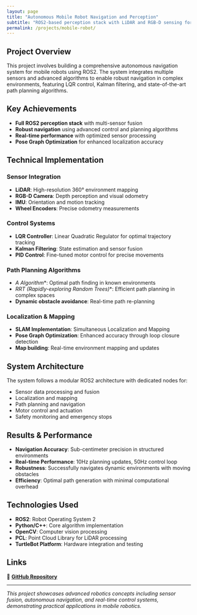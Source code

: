 ```yaml
---
layout: page
title: "Autonomous Mobile Robot Navigation and Perception"
subtitle: "ROS2-based perception stack with LiDAR and RGB-D sensing for TurtleBot"
permalink: /projects/mobile-robot/
---
```


## Project Overview

This project involves building a comprehensive autonomous navigation system for mobile robots using ROS2. The system integrates multiple sensors and advanced algorithms to enable robust navigation in complex environments, featuring LQR control, Kalman filtering, and state-of-the-art path planning algorithms.

## Key Achievements

- **Full ROS2 perception stack** with multi-sensor fusion
- **Robust navigation** using advanced control and planning algorithms
- **Real-time performance** with optimized sensor processing
- **Pose Graph Optimization** for enhanced localization accuracy

## Technical Implementation

### Sensor Integration
- **LiDAR**: High-resolution 360° environment mapping
- **RGB-D Camera**: Depth perception and visual odometry
- **IMU**: Orientation and motion tracking
- **Wheel Encoders**: Precise odometry measurements

### Control Systems
- **LQR Controller**: Linear Quadratic Regulator for optimal trajectory tracking
- **Kalman Filtering**: State estimation and sensor fusion
- **PID Control**: Fine-tuned motor control for precise movements

### Path Planning Algorithms
- **A* Algorithm**: Optimal path finding in known environments
- **RRT* (Rapidly-exploring Random Trees)**: Efficient path planning in complex spaces
- **Dynamic obstacle avoidance**: Real-time path re-planning

### Localization & Mapping
- **SLAM Implementation**: Simultaneous Localization and Mapping
- **Pose Graph Optimization**: Enhanced accuracy through loop closure detection
- **Map building**: Real-time environment mapping and updates

## System Architecture

The system follows a modular ROS2 architecture with dedicated nodes for:
- Sensor data processing and fusion
- Localization and mapping
- Path planning and navigation
- Motor control and actuation
- Safety monitoring and emergency stops

## Results & Performance

- **Navigation Accuracy**: Sub-centimeter precision in structured environments
- **Real-time Performance**: 10Hz planning updates, 50Hz control loop
- **Robustness**: Successfully navigates dynamic environments with moving obstacles
- **Efficiency**: Optimal path generation with minimal computational overhead

## Technologies Used

- **ROS2**: Robot Operating System 2
- **Python/C++**: Core algorithm implementation
- **OpenCV**: Computer vision processing
- **PCL**: Point Cloud Library for LiDAR processing
- **TurtleBot Platform**: Hardware integration and testing

## Links

🔗 **[GitHub Repository](https://github.com/Vakula289/Autonomous-Mobile-Robot-Perception-and-Navigation)**

---

*This project showcases advanced robotics concepts including sensor fusion, autonomous navigation, and real-time control systems, demonstrating practical applications in mobile robotics.*